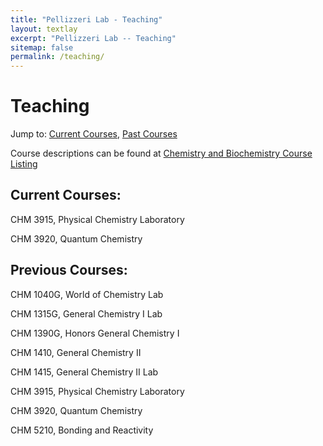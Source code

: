 ```yaml
---
title: "Pellizzeri Lab - Teaching"
layout: textlay
excerpt: "Pellizzeri Lab -- Teaching"
sitemap: false
permalink: /teaching/
---
```


# Teaching
Jump to: [Current Courses](#current-courses), [Past Courses](#past-courses)

Course descriptions can be found at [Chemistry and Biochemistry Course Listing](https://www.eiu.edu/eiuchem/courses.php)

## Current Courses:

CHM 3915, Physical Chemistry Laboratory

CHM 3920, Quantum Chemistry

## Previous Courses:

CHM 1040G, World of Chemistry Lab

CHM 1315G, General Chemistry I Lab

CHM 1390G, Honors General Chemistry I

CHM 1410, General Chemistry II

CHM 1415, General Chemistry II Lab

CHM 3915, Physical Chemistry Laboratory

CHM 3920, Quantum Chemistry

CHM 5210, Bonding and Reactivity
